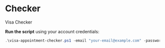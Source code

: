 # Checker
Visa Checker

 **Run the script** using your account credentials:
   ```powershell
   .\visa-appointment-checker.ps1 -email "your-email@example.com" -password "your-password" -scheduleId 123456
   ```
